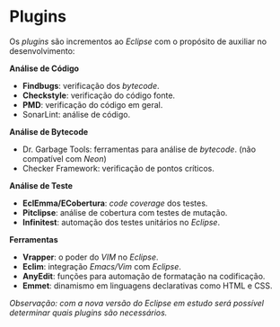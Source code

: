 # Plugins

Os _plugins_ são incrementos ao _Eclipse_ com o propósito de auxiliar no desenvolvimento:

**Análise de Código**

* **Findbugs**: verificação dos _bytecode_.
* **Checkstyle**: verificação do código fonte.
* **PMD**: verificação do código em geral.
* SonarLint: análise de código.

**Análise de Bytecode**

* Dr. Garbage Tools: ferramentas para análise de _bytecode_. \(não compatível com _Neon_\)
* Checker Framework: verificação de pontos críticos.

**Análise de Teste**

* **EclEmma\/ECobertura**: _code coverage_ dos testes.
* **Pitclipse**: análise de cobertura com testes de mutação.
* **Infinitest**: automação dos testes unitários no _Eclipse_.

**Ferramentas**

* **Vrapper**: o poder do _VIM_ no _Eclipse_.
* **Eclim**: integração _Emacs\/Vim_ com _Eclipse_.
* **AnyEdit**: funções para automação de formatação na codificação.
* **Emmet**: dinamismo em linguagens declarativas como HTML e CSS.

_Observação: com a nova versão do Eclipse em estudo será possível determinar quais plugins são necessários._

